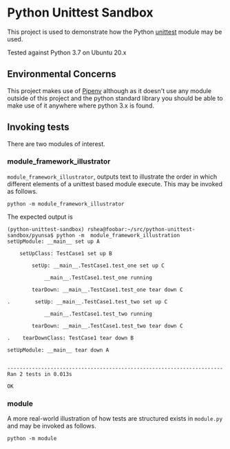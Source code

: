 # Python Unittest Sandbox
This project is used to demonstrate how the Python [unittest](https://docs.python.org/3/library/unittest.html) module may be used.

Tested against Python 3.7 on Ubuntu 20.x

## Environmental Concerns

This project makes use of [Pipenv](https://pipenv.pypa.io/en/latest/) although as it doesn't use any module outside of this project and the python standard library you should be able to make use of it anywhere where python 3.x is found. 

## Invoking tests

There are two modules of interest. 

### module_framework_illustrator

`module_framework_illustrator`, outputs text to illustrate the order in which different elements of a unittest based module execute. This may be invoked as follows.
```
python -m module_framework_illustrator
```

The expected output is 

```
(python-unittest-sandbox) rshea@foobar:~/src/python-unittest-sandbox/pyunsa$ python -m  module_framework_illustration
setUpModule: __main__ set up A

    setUpClass: TestCase1 set up B

        setUp: __main__.TestCase1.test_one set up C

            __main__.TestCase1.test_one running

        tearDown: __main__.TestCase1.test_one tear down C

.        setUp: __main__.TestCase1.test_two set up C

            __main__.TestCase1.test_two running

        tearDown: __main__.TestCase1.test_two tear down C

.    tearDownClass: TestCase1 tear down B

setUpModule: __main__ tear down A


----------------------------------------------------------------------
Ran 2 tests in 0.013s

OK
```


### module

A more real-world illustration of how tests are structured exists in `module.py` and may be invoked as follows.

```
python -m module
```
